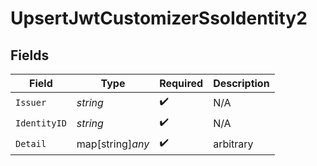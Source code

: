 # UpsertJwtCustomizerSsoIdentity2


## Fields

| Field              | Type               | Required           | Description        |
| ------------------ | ------------------ | ------------------ | ------------------ |
| `Issuer`           | *string*           | :heavy_check_mark: | N/A                |
| `IdentityID`       | *string*           | :heavy_check_mark: | N/A                |
| `Detail`           | map[string]*any*   | :heavy_check_mark: | arbitrary          |